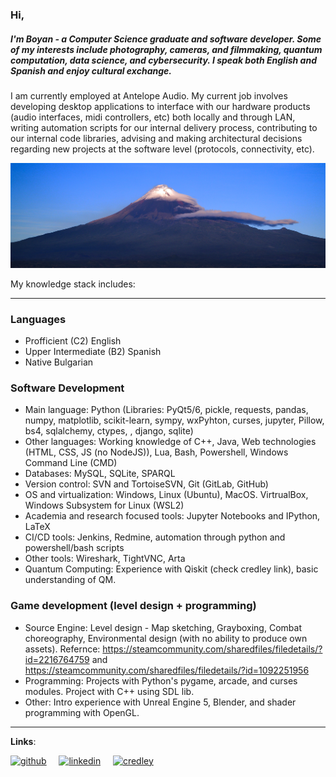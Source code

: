 ### Hi,
##### I'm Boyan - a Computer Science graduate and software developer. Some of my interests include photography, cameras, and filmmaking, quantum computation, data science, and cybersecurity. I speak both English and Spanish and enjoy cultural exchange.
I am currently employed at Antelope Audio. My current job involves developing desktop applications to interface with our hardware products (audio interfaces, midi controllers, etc) both locally and through LAN, writing automation scripts for our internal delivery process, contributing to our internal code libraries, advising and making architectural decisions regarding new projects at the software level (protocols, connectivity, etc).

![banner](https://github.com/boyan13/boyan13/blob/master/image.jpg)

My knowledge stack includes:

---

### Languages
* Profficient (C2) English
* Upper Intermediate (B2) Spanish
* Native Bulgarian 

### Software Development
* Main language: Python (Libraries: PyQt5/6, pickle, requests, pandas, numpy, matplotlib, scikit-learn, sympy, wxPyhton, curses, jupyter, Pillow, bs4, sqlalchemy, ctypes, , django, sqlite)
* Other languages: Working knowledge of C++, Java, Web technologies (HTML, CSS, JS (no NodeJS)), Lua, Bash, Powershell, Windows Command Line (CMD) 
* Databases: MySQL, SQLite, SPARQL
* Version control: SVN and TortoiseSVN, Git (GitLab, GitHub) 
* OS and virtualization: Windows, Linux (Ubuntu), MacOS. VirtrualBox, Windows Subsystem for Linux (WSL2)
* Academia and research focused tools: Jupyter Notebooks and IPython, LaTeX
* CI/CD tools: Jenkins, Redmine, automation through python and powershell/bash scripts 
* Other tools: Wireshark, TightVNC, Arta
* Quantum Computing: Experience with Qiskit (check credley link), basic understanding of QM.

### Game development (level design + programming)
* Source Engine: Level design - Map sketching, Grayboxing, Combat choreography, Environmental design (with no ability to produce own assets). Refernce: https://steamcommunity.com/sharedfiles/filedetails/?id=2216764759 and https://steamcommunity.com/sharedfiles/filedetails/?id=1092251956
* Programming: Projects with Python's pygame, arcade, and curses modules. Project with C++ using SDL lib.
* Other: Intro experience with Unreal Engine 5, Blender, and shader programming with OpenGL.
  
---

**Links**: <br>

[<img src='https://cdn.jsdelivr.net/npm/simple-icons@3.0.1/icons/github.svg' alt='github' height='40'>](https://github.com/boyan13) &nbsp; &nbsp;
[<img src='https://cdn.jsdelivr.net/npm/simple-icons@3.0.1/icons/linkedin.svg' alt='linkedin' height='40'>](https://www.linkedin.com/in/boyan-bonev-788756209/) &nbsp; &nbsp; 
[<img src='https://cdn.jsdelivr.net/npm/simple-icons@3.0.1/icons/ibm.svg' alt='credley' height='40'>](https://www.credly.com/users/boyan-bonev.e7bca9f3/badges)
